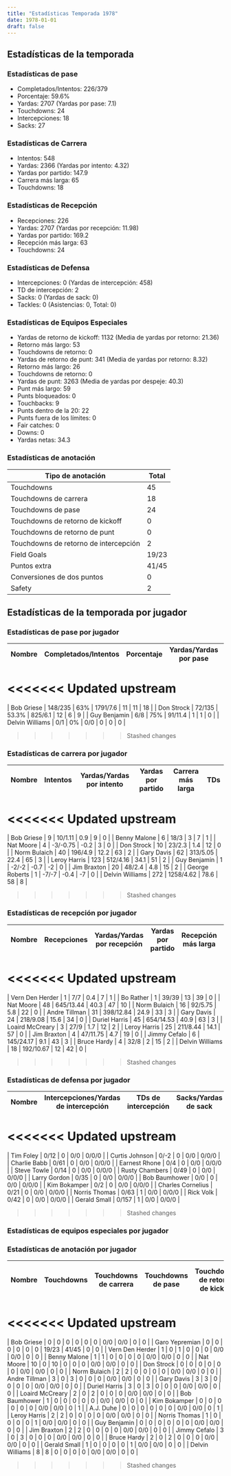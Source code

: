 ```yaml
---
title: "Estadísticas Temporada 1978"
date: 1978-01-01
draft: false
---
```


## Estadísticas de la temporada
### Estadísticas de pase
* Completados/Intentos: 226/379
* Porcentaje: 59.6%
* Yardas: 2707 (Yardas por pase: 7.1)
* Touchdowns: 24
* Intercepciones: 18
* Sacks: 27

### Estadísticas de Carrera
* Intentos: 548
* Yardas: 2366 (Yardas por intento: 4.32)
* Yardas por partido: 147.9
* Carrera más larga: 65
* Touchdowns: 18

### Estadísticas de Recepción
* Recepciones: 226
* Yardas: 2707 (Yardas por recepción: 11.98)
* Yardas por partido: 169.2
* Recepción más larga: 63
* Touchdowns: 24

### Estadísticas de Defensa
* Intercepciones: 0 (Yardas de intercepción: 458)
* TD de intercepción: 2
* Sacks: 0 (Yardas de sack: 0)
* Tackles: 0 (Asistencias: 0, Total: 0)

### Estadísticas de Equipos Especiales
* Yardas de retorno de kickoff: 1132 (Media de yardas por retorno: 21.36)
* Retorno más largo: 53
* Touchdowns de retorno: 0
* Yardas de retorno de punt: 341 (Media de yardas por retorno: 8.32)
* Retorno más largo: 26
* Touchdowns de retorno: 0
* Yardas de punt: 3263 (Media de yardas por despeje: 40.3)
* Punt más largo: 59
* Punts bloqueados: 0
* Touchbacks: 9
* Punts dentro de la 20: 22
* Punts fuera de los límites: 0
* Fair catches: 0
* Downs: 0
* Yardas netas: 34.3

### Estadísticas de anotación
| Tipo de anotación | Total |
|-------------------|-------|
| Touchdowns | 45 |
| Touchdowns de carrera | 18 |
| Touchdowns de pase | 24 |
| Touchdowns de retorno de kickoff | 0 |
| Touchdowns de retorno de punt | 0 |
| Touchdowns de retorno de intercepción | 2 |
| Field Goals | 19/23 |
| Puntos extra | 41/45 |
| Conversiones de dos puntos | 0 |
| Safety | 2 |

## Estadísticas de la temporada por jugador
### Estadísticas de pase por jugador
| Nombre | Completados/Intentos | Porcentaje | Yardas/Yardas por pase | TDs | Intercepciones | Sacks |
|--------|----------------------|------------|------------------------|-----|----------------|-------|
<<<<<<< Updated upstream
=======
| Bob Griese | 148/235 | 63% | 1791/7.6 | 11 | 11 | 18 |
| Don Strock | 72/135 | 53.3% | 825/6.1 | 12 | 6 | 9 |
| Guy Benjamin | 6/8 | 75% | 91/11.4 | 1 | 1 | 0 |
| Delvin Williams | 0/1 | 0% | 0/0 | 0 | 0 | 0 |
>>>>>>> Stashed changes


### Estadísticas de carrera por jugador
| Nombre | Intentos | Yardas/Yardas por intento | Yardas por partido | Carrera más larga | TDs |
|--------|----------|--------------------------|--------------------|-------------------|-----|
<<<<<<< Updated upstream
=======
| Bob Griese | 9 | 10/1.11 | 0.9 | 9 | 0 |
| Benny Malone | 6 | 18/3 | 3 | 7 | 1 |
| Nat Moore | 4 | -3/-0.75 | -0.2 | 3 | 0 |
| Don Strock | 10 | 23/2.3 | 1.4 | 12 | 0 |
| Norm Bulaich | 40 | 196/4.9 | 12.2 | 63 | 2 |
| Gary Davis | 62 | 313/5.05 | 22.4 | 65 | 3 |
| Leroy Harris | 123 | 512/4.16 | 34.1 | 51 | 2 |
| Guy Benjamin | 1 | -2/-2 | -0.7 | -2 | 0 |
| Jim Braxton | 20 | 48/2.4 | 4.8 | 15 | 2 |
| George Roberts | 1 | -7/-7 | -0.4 | -7 | 0 |
| Delvin Williams | 272 | 1258/4.62 | 78.6 | 58 | 8 |
>>>>>>> Stashed changes


### Estadísticas de recepción por jugador
| Nombre | Recepciones | Yardas/Yardas por recepción | Yardas por partido | Recepción más larga | TDs |
|--------|-------------|----------------------------|--------------------|---------------------|-----|
<<<<<<< Updated upstream
=======
| Vern Den Herder | 1 | 7/7 | 0.4 | 7 | 1 |
| Bo Rather | 1 | 39/39 | 13 | 39 | 0 |
| Nat Moore | 48 | 645/13.44 | 40.3 | 47 | 10 |
| Norm Bulaich | 16 | 92/5.75 | 5.8 | 22 | 0 |
| Andre Tillman | 31 | 398/12.84 | 24.9 | 33 | 3 |
| Gary Davis | 24 | 218/9.08 | 15.6 | 34 | 0 |
| Duriel Harris | 45 | 654/14.53 | 40.9 | 63 | 3 |
| Loaird McCreary | 3 | 27/9 | 1.7 | 12 | 2 |
| Leroy Harris | 25 | 211/8.44 | 14.1 | 57 | 0 |
| Jim Braxton | 4 | 47/11.75 | 4.7 | 19 | 0 |
| Jimmy Cefalo | 6 | 145/24.17 | 9.1 | 43 | 3 |
| Bruce Hardy | 4 | 32/8 | 2 | 15 | 2 |
| Delvin Williams | 18 | 192/10.67 | 12 | 42 | 0 |
>>>>>>> Stashed changes


### Estadísticas de defensa por jugador
| Nombre | Intercepciones/Yardas de intercepción | TDs de intercepción | Sacks/Yardas de sack | Tackles/Asistencias/Total |
|--------|--------------------------------------|---------------------|-----------------------|--------------------------|
<<<<<<< Updated upstream
=======
| Tim Foley | 0/12 | 0 | 0/0 | 0/0/0 |
| Curtis Johnson | 0/-2 | 0 | 0/0 | 0/0/0 |
| Charlie Babb | 0/61 | 0 | 0/0 | 0/0/0 |
| Earnest Rhone | 0/4 | 0 | 0/0 | 0/0/0 |
| Steve Towle | 0/14 | 0 | 0/0 | 0/0/0 |
| Rusty Chambers | 0/49 | 0 | 0/0 | 0/0/0 |
| Larry Gordon | 0/35 | 0 | 0/0 | 0/0/0 |
| Bob Baumhower | 0/0 | 0 | 0/0 | 0/0/0 |
| Kim Bokamper | 0/2 | 0 | 0/0 | 0/0/0 |
| Charles Cornelius | 0/21 | 0 | 0/0 | 0/0/0 |
| Norris Thomas | 0/63 | 1 | 0/0 | 0/0/0 |
| Rick Volk | 0/42 | 0 | 0/0 | 0/0/0 |
| Gerald Small | 0/157 | 1 | 0/0 | 0/0/0 |
>>>>>>> Stashed changes


### Estadísticas de equipos especiales por jugador
<!-- Puedes agregar aquí tablas para KickoffReturn, PuntReturn, Punting, Kicking si lo necesitas -->

### Estadísticas de anotación por jugador
| Nombre | Touchdowns | Touchdowns de carrera | Touchdowns de pase | Touchdowns de retorno de kickoff | Touchdowns de retorno de punt | Touchdowns de retorno de intercepción | Field Goals | Puntos extra | Conversiones de dos puntos | Safety |
|--------|------------|----------------|---------------------|----------------------------------|-------------------------------|----------------------------------|------------|--------------|--------------------------|--------|
<<<<<<< Updated upstream
=======
| Bob Griese | 0 | 0 | 0 | 0 | 0 | 0 | 0/0 | 0/0 | 0 | 0 |
| Garo Yepremian | 0 | 0 | 0 | 0 | 0 | 0 | 19/23 | 41/45 | 0 | 0 |
| Vern Den Herder | 1 | 0 | 1 | 0 | 0 | 0 | 0/0 | 0/0 | 0 | 0 |
| Benny Malone | 1 | 1 | 0 | 0 | 0 | 0 | 0/0 | 0/0 | 0 | 0 |
| Nat Moore | 10 | 0 | 10 | 0 | 0 | 0 | 0/0 | 0/0 | 0 | 0 |
| Don Strock | 0 | 0 | 0 | 0 | 0 | 0 | 0/0 | 0/0 | 0 | 0 |
| Norm Bulaich | 2 | 2 | 0 | 0 | 0 | 0 | 0/0 | 0/0 | 0 | 0 |
| Andre Tillman | 3 | 0 | 3 | 0 | 0 | 0 | 0/0 | 0/0 | 0 | 0 |
| Gary Davis | 3 | 3 | 0 | 0 | 0 | 0 | 0/0 | 0/0 | 0 | 0 |
| Duriel Harris | 3 | 0 | 3 | 0 | 0 | 0 | 0/0 | 0/0 | 0 | 0 |
| Loaird McCreary | 2 | 0 | 2 | 0 | 0 | 0 | 0/0 | 0/0 | 0 | 0 |
| Bob Baumhower | 1 | 0 | 0 | 0 | 0 | 0 | 0/0 | 0/0 | 0 | 0 |
| Kim Bokamper | 0 | 0 | 0 | 0 | 0 | 0 | 0/0 | 0/0 | 0 | 1 |
| A.J. Duhe | 0 | 0 | 0 | 0 | 0 | 0 | 0/0 | 0/0 | 0 | 1 |
| Leroy Harris | 2 | 2 | 0 | 0 | 0 | 0 | 0/0 | 0/0 | 0 | 0 |
| Norris Thomas | 1 | 0 | 0 | 0 | 0 | 1 | 0/0 | 0/0 | 0 | 0 |
| Guy Benjamin | 0 | 0 | 0 | 0 | 0 | 0 | 0/0 | 0/0 | 0 | 0 |
| Jim Braxton | 2 | 2 | 0 | 0 | 0 | 0 | 0/0 | 0/0 | 0 | 0 |
| Jimmy Cefalo | 3 | 0 | 3 | 0 | 0 | 0 | 0/0 | 0/0 | 0 | 0 |
| Bruce Hardy | 2 | 0 | 2 | 0 | 0 | 0 | 0/0 | 0/0 | 0 | 0 |
| Gerald Small | 1 | 0 | 0 | 0 | 0 | 1 | 0/0 | 0/0 | 0 | 0 |
| Delvin Williams | 8 | 8 | 0 | 0 | 0 | 0 | 0/0 | 0/0 | 0 | 0 |
>>>>>>> Stashed changes

